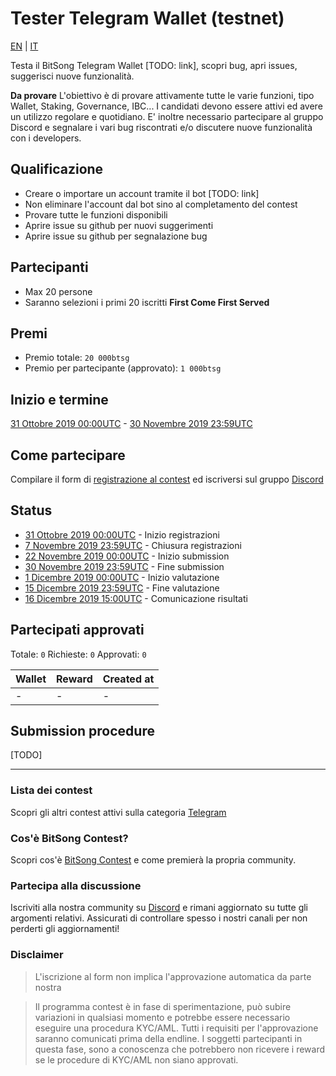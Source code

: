# Tester Telegram Wallet (testnet)

[EN](./tester-telegram-wallet-testnet.md) | [IT](./tester-telegram-wallet-testnet_it.md)

Testa il BitSong Telegram Wallet [TODO: link], scopri bug, apri issues, suggerisci nuove funzionalità.

**Da provare**
L'obiettivo è di provare attivamente tutte le varie funzioni, tipo Wallet, Staking, Governance, IBC...
I candidati devono essere attivi ed avere un utilizzo regolare e quotidiano. E' inoltre necessario partecipare al gruppo Discord e segnalare i vari bug riscontrati e/o discutere nuove funzionalità con i developers.

## Qualificazione

- Creare o importare un account tramite il bot [TODO: link]
- Non eliminare l'account dal bot sino al completamento del contest
- Provare tutte le funzioni disponibili
- Aprire issue su github per nuovi suggerimenti
- Aprire issue su github per segnalazione bug

## Partecipanti

- Max 20 persone
- Saranno selezioni i primi 20 iscritti **First Come First Served**

## Premi

- Premio totale: `20 000btsg`
- Premio per partecipante (approvato): `1 000btsg`

## Inizio e termine

[31 Ottobre 2019 00:00UTC](https://www.timeanddate.com/countdown/launch?iso=20191031T00&p0=1440&msg=Inizio+registrazioni&font=sanserif&csz=1) - [30 Novembre 2019 23:59UTC](https://www.timeanddate.com/countdown/launch?iso=20191130T235959&p0=1440&msg=Fine+submission&font=sanserif&csz=1)

## Come partecipare

Compilare il form di [registrazione al contest](https://docs.google.com/forms/d/e/1FAIpQLScMkgG15PwcxMrNXitDg-dn_H0Sw2HMTImETWRzr2d_qWQm6w/viewform) ed iscriversi sul gruppo [Discord](https://discord.gg/KeHPnSa)

## Status

- [31 Ottobre 2019 00:00UTC](https://www.timeanddate.com/countdown/launch?iso=20191031T00&p0=1440&msg=Inizio+registrazioni&font=sanserif&csz=1) - Inizio registrazioni
- [7 Novembre 2019 23:59UTC](https://www.timeanddate.com/countdown/launch?iso=20191107T235959&p0=1440&msg=Chiusura+registrazioni&font=sanserif&csz=1) - Chiusura registrazioni
- [22 Novembre 2019 00:00UTC](https://www.timeanddate.com/countdown/launch?iso=20191122T000000&p0=1440&msg=Inizio+submission&font=sanserif&csz=1) - Inizio submission
- [30 Novembre 2019 23:59UTC](https://www.timeanddate.com/countdown/launch?iso=20191130T235959&p0=1440&msg=Fine+submission&font=sanserif&csz=1) - Fine submission
- [1 Dicembre 2019 00:00UTC](https://www.timeanddate.com/countdown/launch?iso=20191201T000000&p0=1440&msg=Inizio+valutazione&font=sanserif&csz=1) - Inizio valutazione
- [15 Dicembre 2019 23:59UTC](https://www.timeanddate.com/countdown/launch?iso=20191215T235959&p0=1440&msg=Fine+valutazione&font=sanserif&csz=1) - Fine valutazione
- [16 Dicembre 2019 15:00UTC](https://www.timeanddate.com/countdown/launch?iso=20191216T140000&p0=1440&msg=Comunicazione+risultati&font=sanserif&csz=1) - Comunicazione risultati

## Partecipati approvati

Totale: `0`
Richieste: `0`
Approvati: `0`

| Wallet | Reward | Created at |
| ------ | ------ | ---------- |
| -      | -      | -          |

## Submission procedure

[TODO]

---

### Lista dei contest

Scopri gli altri contest attivi sulla categoria [Telegram](./README_IT.md)

### Cos'è BitSong Contest?

Scopri cos'è [BitSong Contest](../README_IT.md) e come premierà la propria community.

### Partecipa alla discussione

Iscriviti alla nostra community su [Discord](https://discord.gg/KeHPnSa) e rimani aggiornato su tutte gli argomenti relativi. Assicurati di controllare spesso i nostri canali per non perderti gli aggiornamenti!

### Disclaimer

> L'iscrizione al form non implica l'approvazione automatica da parte nostra

> Il programma contest è in fase di sperimentazione, può subire variazioni in qualsiasi momento e potrebbe essere necessario eseguire una procedura KYC/AML. Tutti i requisiti per l'approvazione saranno comunicati prima della endline. I soggetti partecipanti in questa fase, sono a conoscenza che potrebbero non ricevere i reward se le procedure di KYC/AML non siano approvati.
